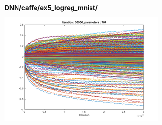 
## DNN/caffe/ex5_logreg_mnist/
![Parameters during training](https://raw.githubusercontent.com/dalek7/DNN/master/caffe/ex5_logreg_mnist/matlab/debug1.png)

